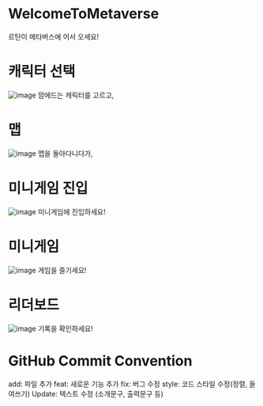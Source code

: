 # WelcomeToMetaverse
르탄이 메타버스에 어서 오세요!


# 캐릭터 선택
![image](https://github.com/user-attachments/assets/70ed60d7-42dc-4cf4-8bbf-61c1c78cb216)
맘에드는 캐릭터를 고르고, 


# 맵
![image](https://github.com/user-attachments/assets/620e18b9-6cf2-4850-9150-1eb14a10d069)
맵을 돌아다니다가,


# 미니게임 진입
![image](https://github.com/user-attachments/assets/183edb74-e3ca-4875-adf2-b379a0752864)
미니게임에 진입하세요!



# 미니게임
![image](https://github.com/user-attachments/assets/6f3f5356-04a9-42a3-aa3a-b76defcc0142)
게임을 즐기세요!


# 리더보드
![image](https://github.com/user-attachments/assets/f2b6a41e-fc47-42ef-befa-a1baf1f9a05e)
기록을 확인하세요!




# GitHub Commit Convention
add: 파일 추가
feat: 새로운 기능 추가
fix: 버그 수정
style: 코드 스타일 수정(정렬, 들여쓰기)
Update: 텍스트 수정 (소개문구, 출력문구 등)
